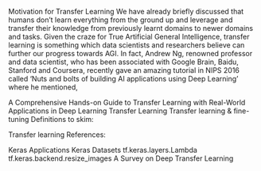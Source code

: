 Motivation for Transfer Learning
We have already briefly discussed that humans don’t learn everything from the ground up and leverage and transfer their knowledge from previously learnt domains to newer domains and tasks. Given the craze for True Artificial General Intelligence, transfer learning is something which data scientists and researchers believe can further our progress towards AGI. In fact, Andrew Ng, renowned professor and data scientist, who has been associated with Google Brain, Baidu, Stanford and Coursera, recently gave an amazing tutorial in NIPS 2016 called ‘Nuts and bolts of building AI applications using Deep Learning’ where he mentioned,

A Comprehensive Hands-on Guide to Transfer Learning with Real-World Applications in Deep Learning
Transfer Learning
Transfer learning & fine-tuning
Definitions to skim:

Transfer learning
References:

Keras Applications
Keras Datasets
tf.keras.layers.Lambda
tf.keras.backend.resize_images
A Survey on Deep Transfer Learning